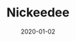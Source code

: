 ---
title: Nickeedee
bio: Bioooooo
date: 2020-01-02
avatar: https://vignette.wikia.nocookie.net/overwatch/images/f/ff/Bastion_icon.png/revision/latest/scale-to-width-down/95?cb=20180308025122
avatarAlt:
position: Events Manager
linkedinURL: https://twitter.com/marcusrelacion
twitterURL: https://twitter.com/marcusrelacion
instagramURL: https://twitter.com/marcusrelacion
---